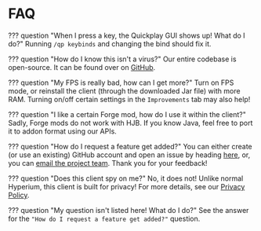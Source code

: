 # FAQ

??? question "When I press a key, the Quickplay GUI shows up! What do I do?"
    Running `/qp keybinds` and changing the bind should fix it.

??? question "How do I know this isn't a virus?"
    Our entire codebase is open-source.
    It can be found over on [GitHub](https://github.com/hyperiumjailbreak/client).

??? question "My FPS is really bad, how can I get more?"
    Turn on FPS mode, or reinstall the client
    (through the downloaded Jar file) with more RAM.
    Turning on/off certain settings in the `Improvements` tab may also help!

??? question "I like a certain Forge mod, how do I use it within the client?"
    Sadly, Forge mods do not work with HJB.
    If you know Java, feel free to port it
    to addon format using our APIs.

??? question "How do I request a feature get added?"
    You can either create (or use an existing) GitHub
    account and open an issue by heading
    [here](https://github.com/hyperiumjailbreak/client/issues),
    or, you can [email the project team](mailto:me@rdil.rocks).
    Thank you for your feedback!

??? question "Does this client spy on me?"
    No, it does not! Unlike normal Hyperium, this client is built for privacy!
    For more details, see our [Privacy Policy](privacy.md).

??? question "My question isn't listed here! What do I do?"
    See the answer for the `"How do I request a feature get added?"`
    question.
